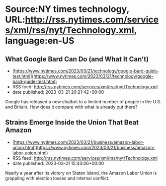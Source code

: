 # Source:NY times technology, URL:http://rss.nytimes.com/services/xml/rss/nyt/Technology.xml, language:en-US

## What Google Bard Can Do (and What It Can’t)
 - [https://www.nytimes.com/2023/03/21/technology/google-bard-guide-test.html](https://www.nytimes.com/2023/03/21/technology/google-bard-guide-test.html)
 - RSS feed: http://rss.nytimes.com/services/xml/rss/nyt/Technology.xml
 - date published: 2023-03-21 20:21:42+00:00

Google has released a new chatbot to a limited number of people in the U.S. and Britain. How does it compare with what is already out there?

## Strains Emerge Inside the Union That Beat Amazon
 - [https://www.nytimes.com/2023/03/21/business/amazon-labor-union.html](https://www.nytimes.com/2023/03/21/business/amazon-labor-union.html)
 - RSS feed: http://rss.nytimes.com/services/xml/rss/nyt/Technology.xml
 - date published: 2023-03-21 15:43:06+00:00

Nearly a year after its victory on Staten Island, the Amazon Labor Union is grappling with election losses and internal conflict.

